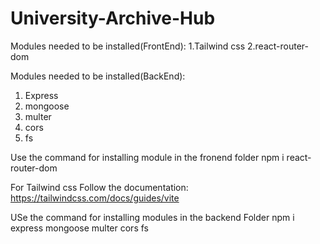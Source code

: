 # University-Archive-Hub

Modules needed to be installed(FrontEnd):
1.Tailwind css
2.react-router-dom

Modules needed to be installed(BackEnd):
1. Express
2. mongoose
3. multer
4. cors
5. fs


Use the command for installing module in the fronend folder
  npm i react-router-dom

  For Tailwind css Follow the documentation:
  https://tailwindcss.com/docs/guides/vite

USe the command for installing modules in the backend Folder
  npm i express mongoose multer cors fs
